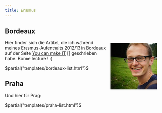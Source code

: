 ```yaml
---
title: Erasmus
---
```


Bordeaux
--------

<img src="/media/michaelfaerber2012.jpg" style="float: right; margin: 10px;" />

Hier finden sich die Artikel, die ich während meines Erasmus-Aufenthalts 2012/13 in Bordeaux auf der Seite [You can make IT] [] geschrieben habe. Bonne lecture ! :)

$partial("templates/bordeaux-list.html")$

Praha
-----

Und hier für Prag:

$partial("templates/praha-list.html")$

[You can make IT]: http://youcanmakeit.at/blog/
